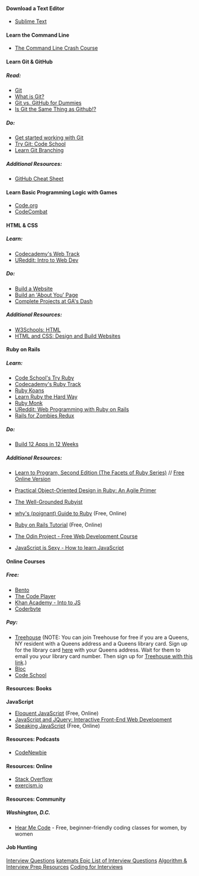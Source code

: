 #### Download a Text Editor

*   [Sublime Text](http://www.sublimetext.com/)


#### Learn the Command Line

*   [The Command Line Crash Course](http://cli.learncodethehardway.org/book/)


#### Learn Git & GitHub

##### Read:

*   [Git](http://skillcrush.com/2013/02/18/git/)
*   [What is Git?](https://www.youtube.com/watch?v=_Jmkvv_nKTE)
*   [Git vs. GitHub for Dummies](http://stephaniehoh.github.io/blog/2013/10/07/git-vs-github-for-dummies/)
*   [Is Git the Same Thing as Github!?](http://www.jahya.net/blog/?2013-05-git-vs-github)

##### Do:

*   [Get started working with Git](http://skillcrush.com/2013/02/20/get-started-working-with-git/)
*   [Try Git: Code School](https://try.github.io)
*   [Learn Git Branching](http://pcottle.github.io/learnGitBranching/)

##### Additional Resources:

*   [GitHub Cheat Sheet](https://github.com/tiimgreen/github-cheat-sheet)


#### Learn Basic Programming Logic with Games

*   [Code.org](http://code.org/)
*   [CodeCombat](https://codecombat.com/)


#### HTML & CSS

##### Learn:

*   [Codecademy's Web Track](http://www.codecademy.com/en/tracks/web)
*   [UReddit: Intro to Web Dev](http://www.reddit.com/r/ureddit_intro_web_dev/)

##### Do:

*   [Build a Website](http://www.codecademy.com/en/skills/make-a-website/topics/html-elements)
*   [Build an 'About You' Page](http://www.codecademy.com/en/goals/web-beginner-en-3pc6w)
*   [Complete Projects at GA's Dash](https://dash.generalassemb.ly/)

##### Additional Resources:

*   [W3Schools: HTML](http://www.w3schools.com/html/)
*   [HTML and CSS: Design and Build Websites](http://www.amazon.com/HTML-CSS-Design-Build-Websites/dp/1118008189/ref=sr_1_4?ie=UTF8&qid=1420951251&sr=8-4&)


#### Ruby on Rails

##### Learn:

*   [Code School's Try Ruby](http://tryruby.org/levels/1/challenges/0)
*   [Codecademy's Ruby Track](http://www.codecademy.com/en/tracks/ruby)
*   [Ruby Koans](http://rubykoans.com/)
*   [Learn Ruby the Hard Way](http://learnrubythehardway.org/book/)
*   [Ruby Monk](https://rubymonk.com/)
*   [UReddit: Web Programming with Ruby on Rails](http://ureddit.com/class/40250/web-programming-with-ruby-on-rails)
*   [Rails for Zombies Redux](https://www.codeschool.com/courses/rails-for-zombies-redux)


##### Do:

*    [Build 12 Apps in 12 Weeks](https://mackenziechild.me/12-in-12/)

##### Additional Resources:

*   [Learn to Program, Second Edition (The Facets of Ruby Series)](http://www.amazon.com/Learn-Program-Second-Facets-Ruby/dp/1934356360/ref=sr_1_1?s=books&ie=UTF8&qid=1420828602&sr=1-1) // [Free Online Version](https://pine.fm/LearnToProgram/)
*   [Practical Object-Oriented Design in Ruby: An Agile Primer](http://www.amazon.com/Practical-Object-Oriented-Design-Ruby-Addison-Wesley/dp/0321721330/ref=zg_bs_6134006011_1)
*   [The Well-Grounded Rubyist](http://www.amazon.com/Well-Grounded-Rubyist-David-Black/dp/1617291692/ref=asap_bc?ie=UTF8)
*   [why's (poignant) Guide to Ruby](http://mislav.uniqpath.com/poignant-guide/) (Free, Online)
*   [Ruby on Rails Tutorial](https://www.railstutorial.org/book/frontmatter) (Free, Online)




*   [The Odin Project - Free Web Development Course](http://www.theodinproject.com/courses?ref=homenav)
*   [JavaScript is Sexy - How to learn JavaScript ](http://javascriptissexy.com/how-to-learn-javascript-properly/)


#### Online Courses

##### Free:

*   [Bento](https://www.bento.io/)
*   [The Code Player](http://thecodeplayer.com/)
*   [Khan Academy - Into to JS](https://www.khanacademy.org/computing/computer-programming/programming)
*   [Coderbyte](http://coderbyte.com/)

##### Pay:

*   [Treehouse](https://teamtreehouse.com) (NOTE: You can join Treehouse for free if you are a Queens, NY resident with a Queens address and a Queens library card. Sign up for the library card [here](http://www.queenslibrary.org/services/library-card/apply-online/card-application-agree) with your Queens address. Wait for them to email you your library card number. Then sign up for [Treehouse with this link](https://teamtreehouse.com/gateways/queens_library/signup).)
*   [Bloc](https://www.bloc.io)
*   [Code School](https://www.codeschool.com/)


#### Resources: Books



**JavaScript**

*   [Eloquent JavaScript](http://eloquentjavascript.net/) (Free, Online)
*   [JavaScript and JQuery: Interactive Front-End Web Development](http://www.amazon.com/JavaScript-JQuery-Interactive-Front-End-Development/dp/1118531647/ref=sr_1_3?ie=UTF8&qid=1420951251&sr=8-3&)
*   [Speaking JavaScript](http://speakingjs.com/es5/index.html) (Free, Online)



#### Resources: Podcasts

*   [CodeNewbie](http://www.codenewbie.org/)



#### Resources: Online

*   [Stack Overflow](http://stackoverflow.com/)
*   [exercism.io](http://exercism.io/)



#### Resources: Community


##### Washington, D.C.

*   [Hear Me Code](http://hearmecode.com/) - Free, beginner-friendly coding classes for women, by women


#### Job Hunting

[Interview Questions](https://www.ocf.berkeley.edu/~kelu/interviews/questions.html)
[katemats Epic List of Interview Questions](http://katemats.com/interview-questions/)
[Algorithm & Interview Prep Resources](http://meetupresources.herokuapp.com/index.html)
[Coding for Interviews](http://codingforinterviews.com/practice)